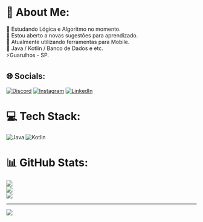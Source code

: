 # 💫 About Me:
🔭 Estudando Lógica e Algoritmo no momento.<br>🤝 Estou aberto a novas sugestões para aprendizado.<br>🌱 Atualmente utilizando ferramentas para Mobile.<br>💬 Java / Kotlin / Banco de Dados e etc.<br>⚡Guarulhos - SP.


## 🌐 Socials:
[![Discord](https://img.shields.io/badge/Discord-%237289DA.svg?logo=discord&logoColor=white)](https://discord.gg/jeancosta93#6247) [![Instagram](https://img.shields.io/badge/Instagram-%23E4405F.svg?logo=Instagram&logoColor=white)](https://instagram.com/jeancosta93) [![LinkedIn](https://img.shields.io/badge/LinkedIn-%230077B5.svg?logo=linkedin&logoColor=white)](https://linkedin.com/in/jean-costa-72a93a268/) 

# 💻 Tech Stack:
![Java](https://img.shields.io/badge/java-%23ED8B00.svg?style=for-the-badge&logo=java&logoColor=white) ![Kotlin](https://img.shields.io/badge/kotlin-%230095D5.svg?style=for-the-badge&logo=kotlin&logoColor=white)
# 📊 GitHub Stats:
![](https://github-readme-stats.vercel.app/api?username=jeancosta93&theme=onedark&hide_border=false&include_all_commits=false&count_private=false)<br/>
![](https://github-readme-streak-stats.herokuapp.com/?user=jeancosta93&theme=onedark&hide_border=false)<br/>
![](https://github-readme-stats.vercel.app/api/top-langs/?username=jeancosta93&theme=onedark&hide_border=false&include_all_commits=false&count_private=false&layout=compact)

---
[![](https://visitcount.itsvg.in/api?id=jeancosta93&icon=0&color=0)](https://visitcount.itsvg.in)

<!-- Proudly created with GPRM ( https://gprm.itsvg.in ) -->
